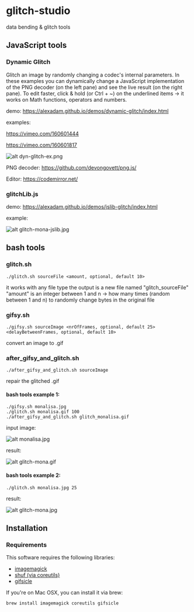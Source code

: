 # glitch-studio
data bending &amp; glitch tools

## JavaScript tools

### Dynamic Glitch

Glitch an image by randomly changing a codec's internal parameters. In these examples you can dynamically change a JavaScript implementation of the PNG decoder (on the left pane) and see the live result (on the right pane). To edit faster, click & hold (or Ctrl + ~) on the underlined items -> it works on Math functions, operators and numbers.

demo: https://alexadam.github.io/demos/dynamic-glitch/index.html

examples:

https://vimeo.com/160601444

https://vimeo.com/160601817

![alt dyn-glitch-ex.png](https://github.com/alexadam/glitch-studio/blob/master/examples/dyn-glitch-ex.png?raw=true)

PNG decoder: https://github.com/devongovett/png.js/

Editor: https://codemirror.net/

### glitchLib.js

demo: https://alexadam.github.io/demos/jslib-glitch/index.html

example:

![alt glitch-mona-jslib.jpg](https://github.com/alexadam/glitch-studio/blob/master/examples/mona-glitch-jslib.png?raw=true)

## bash tools

### glitch.sh

```
./glitch.sh sourceFile <amount, optional, default 10>
```

it works with any file type
the output is a new file named "glitch_sourceFile"
"amount" is an integer between 1 and n -> how many times (random between 1 and n) to randomly change bytes in the original file

### gifsy.sh

```
./gifsy.sh sourceImage <nrOfFrames, optional, default 25> <delayBetweenFrames, optional, default 10>
```

convert an image to .gif

### after_gifsy_and_glitch.sh

```
./after_gifsy_and_glitch.sh sourceImage
```
repair the glitched .gif

#### bash tools example 1:

```
./gifsy.sh monalisa.jpg
./glitch.sh monalisa.gif 100
./after_gifsy_and_glitch.sh glitch_monalisa.gif
```

input image:

![alt monalisa.jpg](https://github.com/alexadam/glitch-studio/blob/master/examples/monalisa.jpg?raw=true)

result:

![alt glitch-mona.gif](https://github.com/alexadam/glitch-studio/blob/master/examples/monalisa-glitch.gif?raw=true)

#### bash tools example 2:

```
./glitch.sh monalisa.jpg 25
```

result:

![alt glitch-mona.jpg](https://github.com/alexadam/glitch-studio/blob/master/examples/monalisa-glitch.jpg?raw=true)

## Installation

### Requirements

This software requires the following libraries:

*   [imagemagick](https://www.imagemagick.org/script/index.php)
*   [shuf (via coreutils)](https://www.gnu.org/software/coreutils/coreutils.html)
*   [gifsicle](https://www.lcdf.org/gifsicle/)

If you're on Mac OSX, you can install it via brew:

```sh
brew install imagemagick coreutils gifsicle
```
